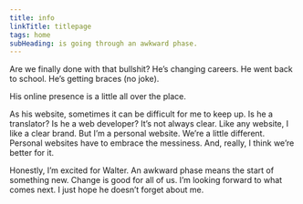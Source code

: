 ```yaml
---
title: info
linkTitle: titlepage
tags: home
subHeading: is going through an awkward phase.
---
```


Are we finally done with that bullshit? He’s changing careers. He went back to school. He’s getting braces (no joke).

His online presence is a little all over the place.

As his website, sometimes it can be difficult for me to keep up. Is he a translator? Is he a web developer? It’s not always clear.
Like any website, I like a clear brand. But I’m a personal website. We’re a little different. Personal websites have to embrace the messiness. And, really, I think we’re better for it.

Honestly, I’m excited for Walter. An awkward phase means the start of something new. Change is good for all of us. I’m looking forward to what comes next. I just hope he doesn’t forget about me.
